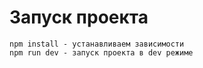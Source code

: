 # Запуск проекта

```shell
npm install - устанавливаем зависимости
npm run dev - запуск проекта в dev режиме
```